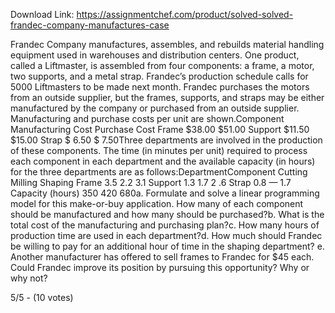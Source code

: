 Download Link: https://assignmentchef.com/product/solved-solved-frandec-company-manufactures-case
<br>
<p class="ui header product-top-header" title="Frandec Company manufactures Case Solution">Frandec Company manufactures, assembles, and rebuilds material handling equipment used in warehouses and distribution centers. One product, called a Liftmaster, is assembled from four components: a frame, a motor, two supports, and a metal strap. Frandec’s production schedule calls for 5000 Liftmasters to be made next month. Frandec purchases the motors from an outside supplier, but the frames, supports, and straps may be either manufactured by the company or purchased from an outside supplier. Manufacturing and purchase costs per unit are shown.Component Manufacturing Cost Purchase Cost Frame $38.00 $51.00 Support $11.50 $15.00 Strap $ 6.50 $ 7.50Three departments are involved in the production of these components. The time (in minutes per unit) required to process each component in each department and the available capacity (in hours) for the three departments are as follows:DepartmentComponent Cutting Milling Shaping Frame 3.5 2.2 3.1 Support 1.3 1.7 2 .6 Strap 0.8 — 1.7 Capacity (hours) 350 420 680a. Formulate and solve a linear programming model for this make-or-buy application. How many of each component should be manufactured and how many should be purchased?b. What is the total cost of the manufacturing and purchasing plan?c. How many hours of production time are used in each department?d. How much should Frandec be willing to pay for an additional hour of time in the shaping department? e. Another manufacturer has offered to sell frames to Frandec for $45 each. Could Frandec improve its position by pursuing this opportunity? Why or why not?

5/5 - (10 votes)